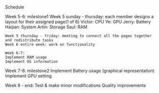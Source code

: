 Schedule

Week 5-6: milestone1
    Week 5 sunday - thursday: each member designs a layout for their assigned page(1 of 6)
		Victor: 	CPU
		Ye: 		GPU
		Jerry: 		Battery
		Haijian:	System
		Artin: 		Storage
		Saul: 		RAM

	Week 5 thursday - friday: meeting to connect all the pages together and redistribute tasks
	Week 6 entire week: work on functionality

	Week 6-7:
    Implement RAM usage
    Implement OS information

Week 7-8: milestone2
    Implement Battery usage (graphical representation)
    Implement GPU setting

Week 8 - end:
    Test & make minor modifications
    Quality improvements
